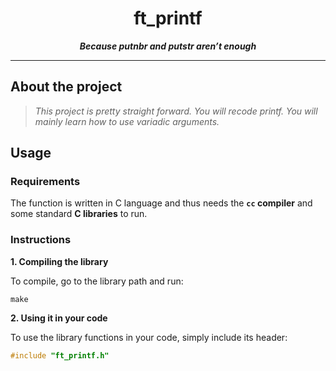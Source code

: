 <h1 align="center">
  ft_printf
</h1>

<p align="center">
	<b><i>Because putnbr and putstr aren’t enough</i></b><br>
</p>

---

## About the project

> _This project is pretty straight forward. You will recode printf. You will mainly learn how to use variadic arguments._

## Usage

### Requirements

The function is written in C language and thus needs the **`cc` compiler** and some standard **C libraries** to run.

### Instructions

**1. Compiling the library**

To compile, go to the library path and run:

```shell
make
```

**2. Using it in your code**

To use the library functions in your code, simply include its header:

```C
#include "ft_printf.h"
```
